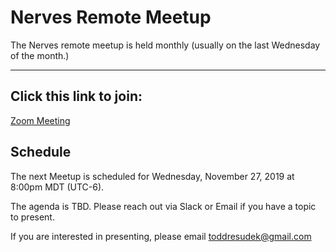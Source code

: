 # Nerves Remote Meetup

The Nerves remote meetup is held monthly (usually on the last Wednesday of the month.)

---

## Click this link to join:
[Zoom Meeting](https://zoom.us/j/667618333)

## Schedule

The next Meetup is scheduled for Wednesday, November 27, 2019 at 8:00pm MDT (UTC-6).

The agenda is TBD. Please reach out via Slack or Email if you have a topic to present.

If you are interested in presenting, please email [toddresudek@gmail.com](mailto:toddresudek@gmail.com)

